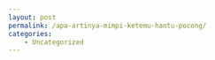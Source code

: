 ```yaml
---
layout: post
permalink: /apa-artinya-mimpi-ketemu-hantu-pocong/
categories:
    - Uncategorized
---
```


